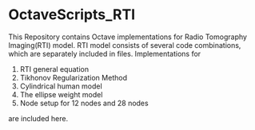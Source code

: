 # OctaveScripts_RTI

This Repository contains Octave implementations for Radio Tomography Imaging(RTI) model. RTI model consists of several code combinations, which are separately included in files. Implementations for  

1. RTI general equation
2. Tikhonov Regularization Method
3. Cylindrical human model
4. The ellipse weight model
5. Node setup for 12 nodes and 28 nodes

are included here.

